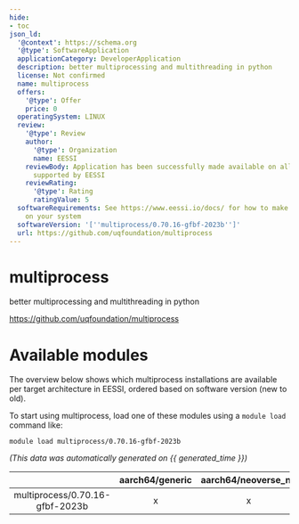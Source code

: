 ```yaml
---
hide:
- toc
json_ld:
  '@context': https://schema.org
  '@type': SoftwareApplication
  applicationCategory: DeveloperApplication
  description: better multiprocessing and multithreading in python
  license: Not confirmed
  name: multiprocess
  offers:
    '@type': Offer
    price: 0
  operatingSystem: LINUX
  review:
    '@type': Review
    author:
      '@type': Organization
      name: EESSI
    reviewBody: Application has been successfully made available on all architectures
      supported by EESSI
    reviewRating:
      '@type': Rating
      ratingValue: 5
  softwareRequirements: See https://www.eessi.io/docs/ for how to make EESSI available
    on your system
  softwareVersion: '[''multiprocess/0.70.16-gfbf-2023b'']'
  url: https://github.com/uqfoundation/multiprocess
---
```


multiprocess
============


better multiprocessing and multithreading in python

https://github.com/uqfoundation/multiprocess
# Available modules


The overview below shows which multiprocess installations are available per target architecture in EESSI, ordered based on software version (new to old).

To start using multiprocess, load one of these modules using a `module load` command like:

```shell
module load multiprocess/0.70.16-gfbf-2023b
```

*(This data was automatically generated on {{ generated_time }})*  

| |aarch64/generic|aarch64/neoverse_n1|aarch64/neoverse_v1|x86_64/generic|x86_64/amd/zen2|x86_64/amd/zen3|x86_64/amd/zen4|x86_64/intel/haswell|x86_64/intel/sapphirerapids|x86_64/intel/skylake_avx512|aarch64/nvidia/grace|
| :---: | :---: | :---: | :---: | :---: | :---: | :---: | :---: | :---: | :---: | :---: | :---: |
|multiprocess/0.70.16-gfbf-2023b|x|x|x|x|x|x|x|x|x|x|x|
